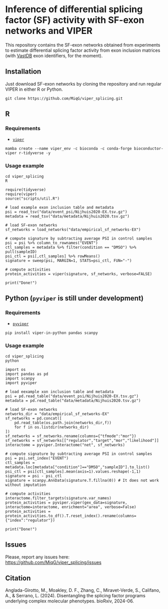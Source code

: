 # Inference of differential splicing factor (SF) activity with SF-exon networks and VIPER

This repository contains the SF-exon networks obtained from experiments to estimate differential splicing factor activity from exon inclusion matrices (with [VastDB](https://vastdb.crg.eu/wiki/Downloads) exon identifiers, for the moment).


## Installation
Just download SF-exon networks by cloning the repository and run regular VIPER in either R or Python.

```{shell}
git clone https://github.com/MiqG/viper_splicing.git
```

## R
### Requirements
- [`viper`](https://www.bioconductor.org/packages/release/bioc/html/viper.html)

```{shell}
mamba create --name viper_env -c bioconda -c conda-forge bioconductor-viper r-tidyverse -y
```

### Usage example
```{shell}
cd viper_splicing
R
```

```{R}
require(tidyverse)
require(viper)
source("scripts/util.R")

# load example exon inclusion table and metadata
psi = read_tsv("data/event_psi/Nijhuis2020-EX.tsv.gz")
metadata = read_tsv("data/metadata/Nijhuis2020.tsv.gz")

# load SF-exon networks
sf_networks = load_networks("data/empirical_sf_networks-EX")

# compute signature by subtracting average PSI in control samples 
psi = psi %>% column_to_rownames("EVENT")
ctl_samples = metadata %>% filter(condition == "DMSO") %>% pull(sampleID)
psi_ctl = psi[,ctl_samples] %>% rowMeans()
signature = sweep(psi, MARGIN=1, STATS=psi_ctl, FUN="-")

# compute activities
protein_activities = viper(signature, sf_networks, verbose=FALSE)

print("Done!")
```

## Python (`pyviper` is still under development)
### Requirements
- [`pyviper`](https://github.com/alevax/pyviper)

```{shell}
pip install viper-in-python pandas scanpy
```

### Usage example
```{shell}
cd viper_splicing
python
```

```{python}
import os
import pandas as pd
import scanpy
import pyviper

# load eexample xon inclusion table and metadata
psi = pd.read_table("data/event_psi/Nijhuis2020-EX.tsv.gz")
metadata = pd.read_table("data/metadata/Nijhuis2020.tsv.gz")

# load SF-exon networks
networks_dir = "data/empirical_sf_networks-EX"
sf_networks = pd.concat([
    pd.read_table(os.path.join(networks_dir,f))
    for f in os.listdir(networks_dir)
])
sf_networks = sf_networks.rename(columns={"tfmode":"mor"})
sf_networks = sf_networks[["regulator","target","mor","likelihood"]]
interactome = pyviper.Interactome("net", sf_networks)

# compute signature by subtracting average PSI in control samples
psi = psi.set_index("EVENT")
ctl_samples = metadata.loc[metadata["condition"]=="DMSO","sampleID"].to_list()
psi_ctl = psi[ctl_samples].mean(axis=1).values.reshape(-1,1)
signature = psi - psi_ctl
signature = scanpy.AnnData(signature.T.fillna(0)) # It does not work without imputation

# compute activities
interactome.filter_targets(signature.var_names)
protein_activities = pyviper.viper(gex_data=signature, interactome=interactome, enrichment="area", verbose=False)
protein_activities = protein_activities.to_df().T.reset_index().rename(columns={"index":"regulator"})

print("Done!")
```

## Issues
Please, report any issues here: https://github.com/MiqG/viper_splicing/issues

## Citation
Anglada-Girotto, M., Moakley, D. F., Zhang, C., Miravet-Verde, S., Califano, A., & Serrano, L. (2024). Disentangling the splicing factor programs underlying complex molecular phenotypes. bioRxiv, 2024-06.